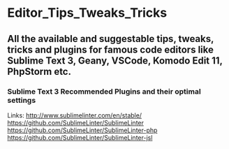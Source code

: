 # Editor_Tips_Tweaks_Tricks

## All the available and suggestable tips, tweaks, tricks and plugins for famous code editors like Sublime Text 3, Geany, VSCode, Komodo Edit 11, PhpStorm etc. ##

### Sublime Text 3 Recommended Plugins and their optimal settings ###

Links:
http://www.sublimelinter.com/en/stable/  
https://github.com/SublimeLinter/SublimeLinter  
https://github.com/SublimeLinter/SublimeLinter-php
https://github.com/SublimeLinter/SublimeLinter-jsl  
